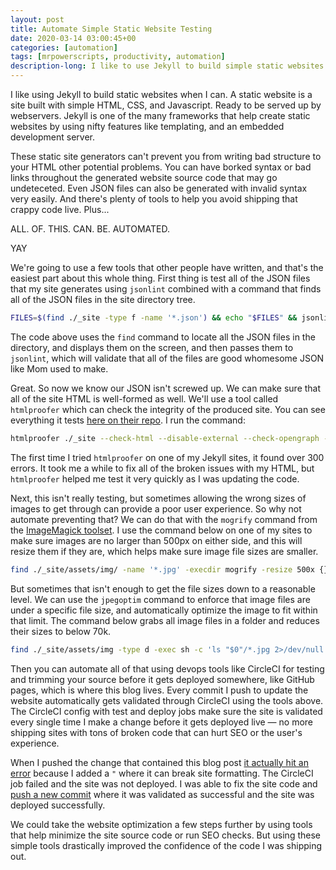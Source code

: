 ```yaml
---
layout: post
title: Automate Simple Static Website Testing
date: 2020-03-14 03:00:45+00
categories: [automation]
tags: [mrpowerscripts, productivity, automation]
description-long: I like to use Jekyll to build simple static websites where I can. A static website is a site built with simple HTML, CSS, and Javascript. Ready to be served up by any webserver. Jekyll is one of the many frameworks that help create static websites using nifty features like templates, logic, and an embedded development server.
---
```


I like using Jekyll to build static websites when I can. A static website is a site built with simple HTML, CSS, and Javascript. Ready to be served up by webservers. Jekyll is one of the many frameworks that help create static websites by using nifty features like templating, and an embedded development server.

These static site generators can't prevent you from writing bad structure to your HTML other potential problems. You can have borked syntax or bad links throughout the generated website source code that may go undeteceted. Even JSON files can also be generated with invalid syntax very easily. And there's plenty of tools to help you avoid shipping that crappy code live. Plus...

ALL. OF. THIS. CAN. BE. AUTOMATED.

YAY

We're going to use a few tools that other people have written, and that's the easiest part about this whole thing. First thing is test all of the JSON files that my site generates using `jsonlint` combined with a command that finds all of the JSON files in the site directory tree.

```bash
FILES=$(find ./_site -type f -name '*.json') && echo "$FILES" && jsonlint $FILES
```

The code above uses the `find` command to locate all the JSON files in the directory, and displays them on the screen, and then passes them to `jsonlint`, which will validate that all of the files are good whomesome JSON like Mom used to make.

Great. So now we know our JSON isn't screwed up. We can make sure that all of the site HTML is well-formed as well. We'll use a tool called `htmlproofer` which can check the integrity of the produced site. You can see everything it tests [here on their repo](https://github.com/gjtorikian/html-proofer). I run the command:

```bash
htmlproofer ./_site --check-html --disable-external --check-opengraph --check-favicon
```

The first time I tried `htmlproofer` on one of my Jekyll sites, it found over 300 errors. It took me a while to fix all of the broken issues with my HTML, but `htmlproofer` helped me test it very quickly as I was updating the code.

Next, this isn't really testing, but sometimes allowing the wrong sizes of images to get through can provide a poor user experience. So why not automate preventing that? We can do that with the `mogrify` command from the [ImageMagick toolset](https://imagemagick.org/script/download.php). I use the command below on one of my sites to make sure images are no larger than 500px on either side, and this will resize them if they are, which helps make sure image file sizes are smaller.

```bash
find ./_site/assets/img/ -name '*.jpg' -execdir mogrify -resize 500x {} \;
```

But sometimes that isn't enough to get the file sizes down to a reasonable level. We can use the `jpegoptim` command to enforce that image files are under a specific file size, and automatically optimize the image to fit within that limit. The command below grabs all image files in a folder and reduces their sizes to below 70k.

```bash
find ./_site/assets/img -type d -exec sh -c 'ls "$0"/*.jpg 2>/dev/null && jpegoptim --size=70k --max=90 --all-progressive --strip-all -t "$0"/*.jpg' {} \;
```

Then you can automate all of that using devops tools like CircleCI for testing and trimming your source before it gets deployed somewhere, like GitHub pages, which is where this blog lives. Every commit I push to update the website automatically gets validated through CircleCI using the tools above. The CircleCI config with test and deploy jobs make sure the site is validated every single time I make a change before it gets deployed live — no more shipping sites with tons of broken code that can hurt SEO or the user's experience.

<script src="http://gist-it.appspot.com/http://github.com/MrPowerScripts/MrPowerScripts.com/blob/master/.circleci/config.yml"></script>

When I pushed the change that contained this blog post [it actually hit an error](https://circleci.com/gh/MrPowerScripts/MrPowerScripts.com/298) because I added a `"` where it can break site formatting. The CircleCI job failed and the site was not deployed. I was able to fix the site code and [push a new commit](https://circleci.com/workflow-run/852b83a1-84ec-425a-823b-c5032b288265) where it was validated as successful and the site was deployed successfully.

We could take the website optimization a few steps further by using tools that help minimize the site source code or run SEO checks. But using these simple tools drastically improved the confidence of the code I was shipping out.
